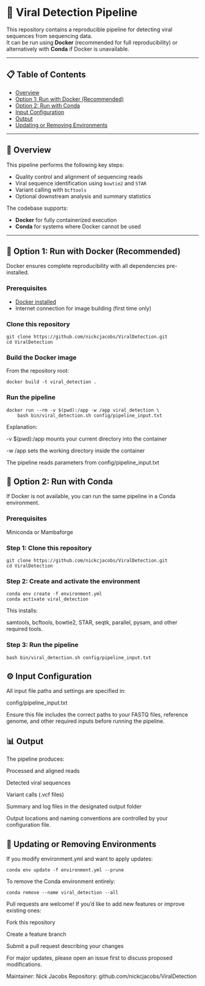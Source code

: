 # 🦠 Viral Detection Pipeline

This repository contains a reproducible pipeline for detecting viral sequences from sequencing data.  
It can be run using **Docker** (recommended for full reproducibility) or alternatively with **Conda** if Docker is unavailable.

---

## 📋 Table of Contents

- [Overview](#-overview)
- [Option 1: Run with Docker (Recommended)](#-option-1-run-with-docker-recommended)
- [Option 2: Run with Conda](#-option-2-run-with-conda)
- [Input Configuration](#-input-configuration)
- [Output](#-output)
- [Updating or Removing Environments](#-updating-or-removing-environments)

---

## 🧬 Overview

This pipeline performs the following key steps:
- Quality control and alignment of sequencing reads
- Viral sequence identification using `bowtie2` and `STAR`
- Variant calling with `bcftools`
- Optional downstream analysis and summary statistics

The codebase supports:
- **Docker** for fully containerized execution  
- **Conda** for systems where Docker cannot be used

---

## 🐋 Option 1: Run with Docker (Recommended)

Docker ensures complete reproducibility with all dependencies pre-installed.

### Prerequisites
- [Docker installed](https://docs.docker.com/get-docker/)
- Internet connection for image building (first time only)

### Clone this repository

```
git clone https://github.com/nickcjacobs/ViralDetection.git
cd ViralDetection
```

### Build the Docker image

From the repository root:

```
docker build -t viral_detection .
```

### Run the pipeline

```
docker run --rm -v $(pwd):/app -w /app viral_detection \
    bash bin/viral_detection.sh config/pipeline_input.txt
```

Explanation:

-v $(pwd):/app mounts your current directory into the container

-w /app sets the working directory inside the container

The pipeline reads parameters from config/pipeline_input.txt

## 🧫 Option 2: Run with Conda

If Docker is not available, you can run the same pipeline in a Conda environment.

### Prerequisites

Miniconda
 or
Mambaforge

### Step 1: Clone this repository
```
git clone https://github.com/nickcjacobs/ViralDetection.git
cd ViralDetection
```

### Step 2: Create and activate the environment
```
conda env create -f environment.yml
conda activate viral_detection
```

This installs:

samtools, bcftools, bowtie2, STAR, seqtk, parallel, pysam, and other required tools.

### Step 3: Run the pipeline
```
bash bin/viral_detection.sh config/pipeline_input.txt
```

## ⚙️ Input Configuration

All input file paths and settings are specified in:

config/pipeline_input.txt


Ensure this file includes the correct paths to your FASTQ files, reference genome, and other required inputs before running the pipeline.

## 📊 Output

The pipeline produces:

Processed and aligned reads

Detected viral sequences

Variant calls (.vcf files)

Summary and log files in the designated output folder

Output locations and naming conventions are controlled by your configuration file.

## 🔄 Updating or Removing Environments

If you modify environment.yml and want to apply updates:

```
conda env update -f environment.yml --prune
```

To remove the Conda environment entirely:

```
conda remove --name viral_detection --all
```

Pull requests are welcome!
If you’d like to add new features or improve existing ones:

Fork this repository

Create a feature branch

Submit a pull request describing your changes

For major updates, please open an issue first to discuss proposed modifications.

Maintainer: Nick Jacobs
Repository: github.com/nickcjacobs/ViralDetection
